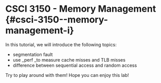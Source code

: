 # CSCI 3150 - Memory Management {#csci-3150--memory-management-i}

In this tutorial, we will introduce the following topics:

* segmentation fault
* use _perf _to measure cache misses and TLB misses
* difference between sequential access and random access

Try to play around with them! Hope you can enjoy this lab!

